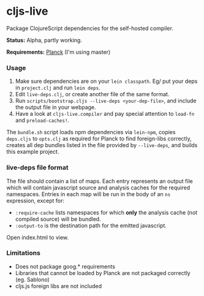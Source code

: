 # cljs-live

Package ClojureScript dependencies for the self-hosted compiler.

**Status:** Alpha, partly working.

**Requirements:** [Planck](planck-repl.org) (I'm using master)

### Usage

1. Make sure dependencies are on your `lein classpath`. Eg/ put your deps in `project.clj` and run `lein deps`.
2. Edit `live-deps.clj`, or create another file of the same format.
3. Run `scripts/bootstrap.cljs --live-deps <your-dep-file>`, and include the output file in your webpage.
4. Have a look at `cljs-live.compiler` and pay special attention to `load-fn` and `preload-caches!`.

The `bundle.sh` script loads npm dependencies via `lein-npm`, copies `deps.cljs` to `opts.clj` as required for Planck to find foreign-libs correctly, creates all dep bundles listed in the file provided by `--live-deps`, and builds this example project.

### live-deps file format

The file should contain a list of maps. Each entry represents an output file which will contain javascript source and analysis caches for the required namespaces. Entries in each map will be run in the body of an `ns` expression, except for:

 - `:require-cache` lists namespaces for which **only** the analysis cache (not compiled source) will be bundled.
 - `:output-to` is the destination path for the emitted javascript.

Open index.html to view.

### Limitations

- Does not package goog.* requirements
- Libraries that cannot be loaded by Planck are not packaged correctly (eg. Sablono)
- cljs.js foreign libs are not included